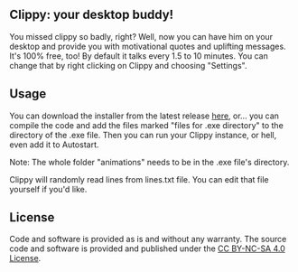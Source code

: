 ## Clippy: your desktop buddy!
You missed clippy so badly, right? Well, now you can have him on your desktop and provide you with motivational quotes and uplifting messages. It's 100% free, too!
By default it talks every 1.5 to 10 minutes. You can change that by right clicking on Clippy and choosing "Settings".

## Usage
You can download the installer from the latest release [here](https://github.com/syntaxglowie/FreakyClippy/releases), or... you can compile the code and add the files marked "files for .exe directory" to the directory of the .exe file. Then you can run your Clippy instance, or hell, even add it to Autostart.

Note: The whole folder "animations" needs to be in the .exe file's directory.

Clippy will randomly read lines from lines.txt file. You can edit that file yourself if you'd like.

## License
Code and software is provided as is and without any warranty. The source code and software is provided and published under the [CC BY-NC-SA 4.0 License](https://creativecommons.org/licenses/by-nc-sa/4.0/).
